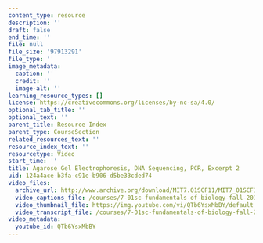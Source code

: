 ```yaml
---
content_type: resource
description: ''
draft: false
end_time: ''
file: null
file_size: '97913291'
file_type: ''
image_metadata:
  caption: ''
  credit: ''
  image-alt: ''
learning_resource_types: []
license: https://creativecommons.org/licenses/by-nc-sa/4.0/
optional_tab_title: ''
optional_text: ''
parent_title: Resource Index
parent_type: CourseSection
related_resources_text: ''
resource_index_text: ''
resourcetype: Video
start_time: ''
title: Agarose Gel Electrophoresis, DNA Sequencing, PCR, Excerpt 2
uid: 124a4ace-b3fa-c91e-b906-d5be33cded74
video_files:
  archive_url: http://www.archive.org/download/MIT7.01SCF11/MIT7_01SCF11_track28_300k.mp4
  video_captions_file: /courses/7-01sc-fundamentals-of-biology-fall-2011/2e079d05980c5d8ab1891052d76700b7_QTb6YsxMbBY.vtt
  video_thumbnail_file: https://img.youtube.com/vi/QTb6YsxMbBY/default.jpg
  video_transcript_file: /courses/7-01sc-fundamentals-of-biology-fall-2011/0b96bd611de1afb6b02ba0a3e7592ec6_QTb6YsxMbBY.pdf
video_metadata:
  youtube_id: QTb6YsxMbBY
---
```

